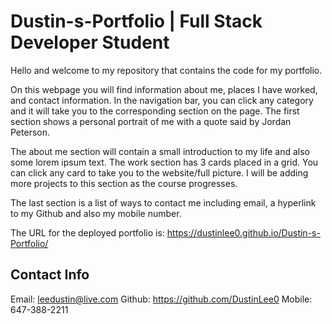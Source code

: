 # Dustin-s-Portfolio  |  Full Stack Developer Student

Hello and welcome to my repository that contains the code for my portfolio. 

On this webpage you will find information about me, places I have worked, and contact information. In the navigation bar, you can click any category and it will take you to the corresponding section on the page. The first section shows a personal portrait of me with a quote said by Jordan Peterson.

The about me section will contain a small introduction to my life and also some lorem ipsum text. The work section has 3 cards placed in a grid. You can click any card to take you to the website/full picture. I will be adding more projects to this section as the course progresses. 

The last section is a list of ways to contact me including email, a hyperlink to my Github and also my mobile number.

The URL for the deployed portfolio is: https://dustinlee0.github.io/Dustin-s-Portfolio/

## Contact Info

Email: leedustin@live.com
Github: https://github.com/DustinLee0
Mobile: 647-388-2211


